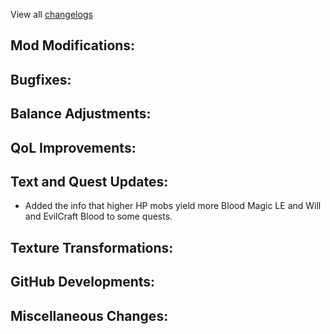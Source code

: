 
View all [changelogs](https://github.com/Divine-Journey-2/Divine-Journey-2/tree/main/changelog)

## Mod Modifications:



## Bugfixes:



## Balance Adjustments:



## QoL Improvements:



## Text and Quest Updates:

- Added the info that higher HP mobs yield more Blood Magic LE and Will and EvilCraft Blood to some quests.

## Texture Transformations:



## GitHub Developments:



## Miscellaneous Changes:
